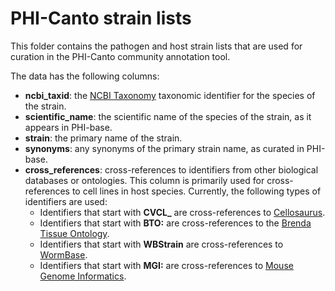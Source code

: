 PHI-Canto strain lists
=======================

This folder contains the pathogen and host strain lists that are used for
curation in the PHI-Canto community annotation tool.

The data has the following columns:

  * **ncbi_taxid**: the [NCBI Taxonomy][1] taxonomic identifier for the species of
    the strain.
  * **scientific_name**: the scientific name of the species of the strain, as it
    appears in PHI-base.
  * **strain**: the primary name of the strain.
  * **synonyms**: any synonyms of the primary strain name, as curated in PHI-base.
  * **cross_references**: cross-references to identifiers from other biological 
    databases or ontologies. This column is primarily used for cross-references to 
    cell lines in host species. Currently, the following types of identifiers are 
    used:
    * Identifiers that start with **CVCL_** are cross-references to [Cellosaurus][2].
    * Identifiers that start with **BTO:** are cross-references to the 
      [Brenda Tissue Ontology][3].
    * Identifiers that start with **WBStrain** are cross-references to [WormBase][4].
    * Identifiers that start with **MGI:** are cross-references to 
      [Mouse Genome Informatics][5].

[1]: https://www.ncbi.nlm.nih.gov/taxonomy
[2]: https://web.expasy.org/cellosaurus/
[3]: https://www.brenda-enzymes.org/ontology.php?ontology_id=3
[4]: https://wormbase.org/
[5]: http://www.informatics.jax.org/
